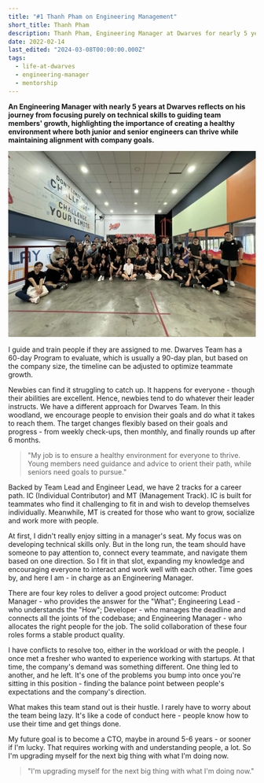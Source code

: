```yaml
---
title: "#1 Thanh Pham on Engineering Management"
short_title: Thanh Pham
description: Thanh Pham, Engineering Manager at Dwarves for nearly 5 years, shares his approach to mentoring team members, balancing individual growth with company direction, and his journey toward becoming a CTO
date: 2022-02-14
last_edited: "2024-03-08T00:00:00.000Z"
tags:
  - life-at-dwarves
  - engineering-manager
  - mentorship
---
```


**An Engineering Manager with nearly 5 years at Dwarves reflects on his journey from focusing purely on technical skills to guiding team members' growth, highlighting the importance of creating a healthy environment where both junior and senior engineers can thrive while maintaining alignment with company goals.**

![Thanh Pham smiling during a team meeting at Dwarves Foundation](assets/thanh-pham-portrait.webp)

I guide and train people if they are assigned to me. Dwarves Team has a 60-day Program to evaluate, which is usually a 90-day plan, but based on the company size, the timeline can be adjusted to optimize teammate growth.

Newbies can find it struggling to catch up. It happens for everyone - though their abilities are excellent. Hence, newbies tend to do whatever their leader instructs. We have a different approach for Dwarves Team. In this woodland, we encourage people to envision their goals and do what it takes to reach them. The target changes flexibly based on their goals and progress - from weekly check-ups, then monthly, and finally rounds up after 6 months.

> "My job is to ensure a healthy environment for everyone to thrive. Young members need guidance and advice to orient their path, while seniors need goals to pursue."

Backed by Team Lead and Engineer Lead, we have 2 tracks for a career path. IC (Individual Contributor) and MT (Management Track). IC is built for teammates who find it challenging to fit in and wish to develop themselves individually. Meanwhile, MT is created for those who want to grow, socialize and work more with people.

At first, I didn't really enjoy sitting in a manager's seat. My focus was on developing technical skills only. But in the long run, the team should have someone to pay attention to, connect every teammate, and navigate them based on one direction. So I fit in that slot, expanding my knowledge and encouraging everyone to interact and work well with each other. Time goes by, and here I am - in charge as an Engineering Manager.

There are four key roles to deliver a good project outcome: Product Manager - who provides the answer for the "What"; Engineering Lead - who understands the "How"; Developer - who manages the deadline and connects all the joints of the codebase; and Engineering Manager - who allocates the right people for the job. The solid collaboration of these four roles forms a stable product quality.

I have conflicts to resolve too, either in the workload or with the people. I once met a fresher who wanted to experience working with startups. At that time, the company's demand was something different. One thing led to another, and he left. It's one of the problems you bump into once you're sitting in this position - finding the balance point between people's expectations and the company's direction.

What makes this team stand out is their hustle. I rarely have to worry about the team being lazy. It's like a code of conduct here - people know how to use their time and get things done.

My future goal is to become a CTO, maybe in around 5-6 years - or sooner if I'm lucky. That requires working with and understanding people, a lot. So I'm upgrading myself for the next big thing with what I'm doing now.

> "I'm upgrading myself for the next big thing with what I'm doing now."
